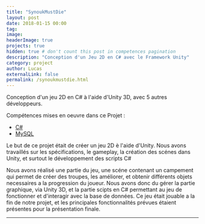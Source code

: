```yaml
---
title: "SynoukMustDie"
layout: post
date: 2018-01-15 00:00
tag:
image:
headerImage: true
projects: true
hidden: true # don't count this post in competences pagination
description: "Conception d'un Jeu 2D en C# avec le Framework Unity"
category: project
author: Lucas
externalLink: false
permalink: /synoukmustdie.html
---
```

 Conception d'un jeu 2D en C# à l'aide d'Unity 3D, avec 5 autres développeurs.

Compétences mises en oeuvre dans ce Projet :

- [C#]({{site.url}}/myportfolio/csharp)
- [MySQL]({{site.url}}/myportfolio/mysql)



<div class="side-by-side">
    <div class="toright">
        <p>Le but de ce projet était de créer un jeu 2D è l'aide d'Unity.
        Nous avons travaillés sur les spécifications, le gameplay, la création des scénes dans Unity,
        et surtout le développement des scripts C#</p>
    </div>
</div>
<div>
    Nous avons réalisé une partie du jeu, une scéne contenant un campement qui permet
    de créer des troupes, les améliorer, et obtenir différents objets necessaires a la
    progression du joueur.
    Nous avons donc du gérer la partie graphique, via Unity 3D, et la partie scipts
    en C# permettant au jeu de fonctionner et d'interagir avec la base de données.
    Ce jeu était jouable a la fin de notre projet, et les principales fonctionnalités prévues
    étaient présentes pour la présentation finale.
</div>

---
